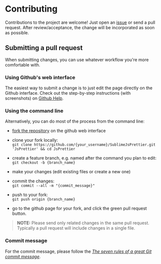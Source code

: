# Contributing

Contributions to the project are welcome! Just open an [issue] or send a pull
request. After review/acceptance, the change will be incorporated as soon as
possible.

## Submitting a pull request

When submitting changes, you can use whatever workflow you're more comfortable
with.

### Using Github's web interface

The easiest way to submit a change is to just edit the page directly on the
Github interface. Check out the step-by-step instructions (with screenshots) on
[Github Help].

### Using the command line

Alternatively, you can do most of the process from the command line:

- [fork the repository] on the github web interface

- clone your fork locally:  
  `git clone https://github.com/{your_username}/SublimeJsPrettier.git 'JsPrettier' && cd JsPrettier`

- create a feature branch, e.g. named after the command you plan to edit:  
  `git checkout -b {branch_name}`

- make your changes (edit existing files or create a new one)

- commit the changes:  
  `git commit --all -m "{commit_message}"`

- push to your fork:  
  `git push origin {branch_name}`

- go to the github page for your fork, and click the green pull request button.

> **NOTE:** Please send only related changes in the same pull request. Typically
> a pull request will include changes in a single file.

### Commit message

For the commit message, please follow the
*[The seven rules of a great Git commit message]*.

[issue]: https://github.com/jonlabelle/SublimeJsPrettier/issues
[Github Help]: https://help.github.com/articles/editing-files-in-another-user-s-repository/
[The seven rules of a great Git commit message]: https://chris.beams.io/posts/git-commit/#seven-rules
[fork the repository]: https://github.com/jonlabelle/SublimeJsPrettier/fork
